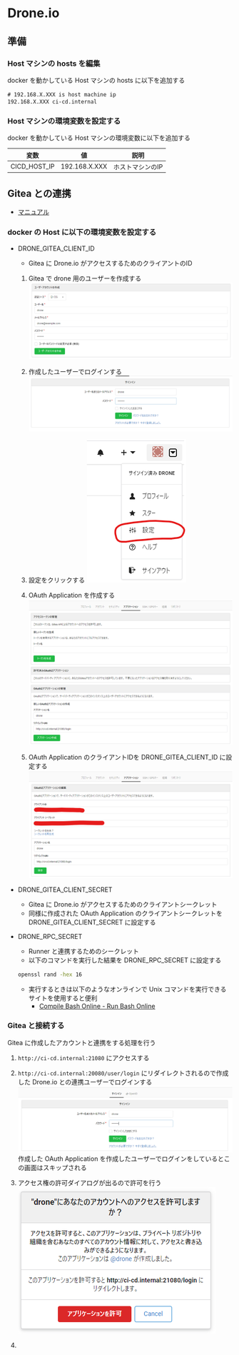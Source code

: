 # Drone.io

## 準備

### Host マシンの hosts を編集

docker を動かしている Host マシンの hosts に以下を追加する

```hosts
# 192.168.X.XXX is host machine ip
192.168.X.XXX ci-cd.internal
```

### Host マシンの環境変数を設定する

docker を動かしている Host マシンの環境変数に以下を追加する

| 変数         | 値            | 説明             |
| ------------ | ------------- | ---------------- |
| CICD_HOST_IP | 192.168.X.XXX | ホストマシンのIP |

## Gitea との連携

* [マニュアル](https://docs.drone.io/server/provider/gitea/)

### docker の Host に以下の環境変数を設定する

* DRONE_GITEA_CLIENT_ID
  * Gitea に Drone.io がアクセスするためのクライアントのID
  1. Gitea で drone 用のユーザーを作成する
![image](readme_img/2020-06-23-22-45-04.png)

  2. 作成したユーザーでログインする
![image](readme_img/2020-06-23-22-51-36.png)

  3. 設定をクリックする
![image](readme_img/2020-06-23-22-52-39.png)

  4. OAuth Application を作成する
![image](readme_img/2020-06-24-00-44-29.png)

  5. OAuth Application のクライアントIDを DRONE_GITEA_CLIENT_ID に設定する
![image](readme_img/2020-06-24-00-45-07.png)

* DRONE_GITEA_CLIENT_SECRET
  * Gitea に Drone.io がアクセスするためのクライアントシークレット
  * 同様に作成された OAuth Application のクライアントシークレットを DRONE_GITEA_CLIENT_SECRET に設定する

* DRONE_RPC_SECRET
  * Runner と連携するためのシークレット
  * 以下のコマンドを実行した結果を DRONE_RPC_SECRET に設定する

  ```bash
  openssl rand -hex 16
  ```

  * 実行するときは以下のようなオンラインで Unix コマンドを実行できるサイトを使用すると便利
    * [Compile Bash Online - Run Bash Online](https://www.tutorialspoint.com/execute_bash_online.php)

### Gitea と接続する

Gitea に作成したアカウントと連携をする処理を行う

1. `http://ci-cd.internal:21080` にアクセスする
2. `http://ci-cd.internal:20080/user/login` にリダイレクトされるので作成した Drone.io との連携ユーザーでログインする
![image](readme_img/2020-06-23-23-23-57.png)
  作成した OAuth Application を作成したユーザーでログインをしているとこの画面はスキップされる

3. アクセス権の許可ダイアログが出るので許可を行う
![image](readme_img/2020-06-24-00-57-26.png)

4. 
